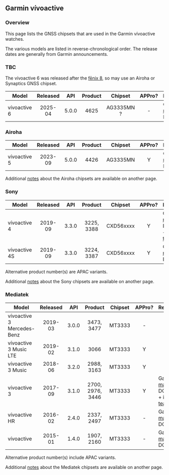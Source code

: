 ## Garmin vívoactive

### Overview

This page lists the GNSS chipsets that are used in the Garmin vívoactive watches.

The various models are listed in reverse-chronological order. The release dates are generally from Garmin announcements.



### TBC

The vívoactive 6 was released after the [fēnix 8](fenix.md), so may use an Airoha or Synaptics GNSS chipset.

| Model                       | Released   | API | Product | Chipset | APPro? | References |
| --------------------------- | :--------: | :--------: | :--------: | :--------: | :--------: | -------- |
| vívoactive 6 | 2025-04 | 5.0.0 | 4625 | AG3335MN ? | - | Garmin [manual](https://www8.garmin.com/manuals/webhelp/GUID-8C2C402F-55AC-431F-9CF2-1442B89CE149/EN-US/GUID-9AC5D40D-5CCE-4D21-B8C2-10A04B25E152.html) + DCR [review](https://www.dcrainmaker.com/2025/04/garmin-vivoactive-6-details-hands-everything.html) |



### Airoha

| Model                       | Released   | API | Product | Chipset | APPro? | References |
| --------------------------- | :--------: | :--------: | :--------: | :--------: | :--------: | -------- |
| vívoactive 5 | 2023-09 | 5.0.0 | 4426 | AG3335MN | Y | Garmin [manual](https://www8.garmin.com/manuals/webhelp/GUID-5D183A14-BB43-4A9B-B441-5F824214CE40/EN-US/GUID-783E2C4A-85FB-4E82-946E-16003B9B599A.html) + DCR [review](https://www.dcrainmaker.com/2023/09/garmin-vivoactive-5-in-depth-review-now-with-an-amoled-display.html) |

Additional [notes](../../../chipsets/airoha/devices.md) about the Airoha chipsets are available on another page.



### Sony

| Model                       | Released   | API | Product | Chipset | APPro? | References |
| --------------------------- | :--------: | :--------: | :--------: | :--------: | :--------: | -------- |
| vívoactive 4 | 2019-09  | 3.3.0 | 3225, 3388 | CXD56xxxx | Y | Garmin [manual](https://www8.garmin.com/manuals/webhelp/vivoactive4_4S/EN-US/GUID-783E2C4A-85FB-4E82-946E-16003B9B599A.html) + DCR [review](https://www.dcrainmaker.com/2020/02/garmin-vivoactive-4-gps-smartwatch-in-depth-review.html) + iFixit [teardown](https://www.ifixit.com/Guide/Garmin+V%C3%ADvoactive+4+Motherboard+Replacement/167460) |
| vívoactive 4S | 2019-09 | 3.3.0 | 3224, 3387 | CXD56xxxx | Y | Garmin [manual](https://www8.garmin.com/manuals/webhelp/vivoactive4_4S/EN-US/GUID-783E2C4A-85FB-4E82-946E-16003B9B599A.html) + DCR [review](https://www.dcrainmaker.com/2020/02/garmin-vivoactive-4-gps-smartwatch-in-depth-review.html) |

Alternative product number(s) are APAC variants.

Additional [notes](../../../chipsets/sony/devices.md) about the Sony chipsets are available on another page.



### Mediatek

| Model                       | Released   | API | Product | Chipset | APPro? | References |
| --------------------------- | :--------: | :--------: | :--------: | :--------: | :--------: | -------- |
| vívoactive 3 Mercedes-Benz | 2019-03 | 3.0.0 | 3473, 3477 | MT3333 | - |  |
| vívoactive 3 Music LTE | 2019-02  | 3.1.0 | 3066 | MT3333  | Y |                                                              |
| vívoactive 3 Music     | 2018-06  | 3.2.0 | 2988, 3163 | MT3333  | Y |                                                              |
| vívoactive 3           | 2017-09  | 3.1.0 | 2700, 2976, 3446 | MT3333  | Y | Garmin [manual](https://www8.garmin.com/manuals/webhelp/vivoactive3/EN-US/GUID-A8048FBA-ABB9-4786-B888-303A20574D68.html) + DCR [article](https://www.dcrainmaker.com/2017/08/garmin-vivoactive-3-everything-you-need-to-know.html) + iFixit [teardown](https://www.ifixit.com/Guide/Garmin+Vivoactive+3+Battery+Replacement/150696) |
| vívoactive HR          | 2016-02  | 2.4.0 | 2337, 2497 | MT3333  | - | Garmin [manual](https://www8.garmin.com/manuals/webhelp/vivoactivehr/EN-US/GUID-783E2C4A-85FB-4E82-946E-16003B9B599A.html) + DCR [review](https://www.dcrainmaker.com/2016/05/garmin-vivoactivehr-review.html) |
| vívoactive             | 2015-01  | 1.4.0 | 1907, 2160 | MT3333  | - | Garmin [manual](https://www8.garmin.com/manuals/webhelp/vivoactive/EN-US/GUID-1ACDA769-89EB-438C-80EC-F63D01631BA7.html) + DCR [review](https://www.dcrainmaker.com/2015/01/vivoactive-smartwatch-vivofit2.html#the-vivoactive) |

Alternative product number(s) include APAC variants.

Additional [notes](../../../chipsets/mediatek/devices.md) about the Mediatek chipsets are available on another page.

